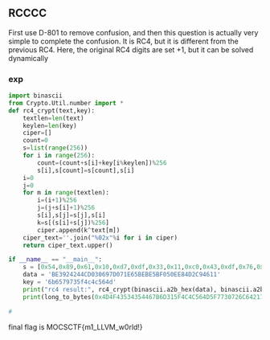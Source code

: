 ## RCCCC

First use D-801 to remove confusion, and then this question is actually very simple to complete the confusion. It is RC4, but it is different from the previous RC4. Here, the original RC4 digits are set +1, but it can be solved dynamically

### exp

```python
import binascii
from Crypto.Util.number import *
def rc4_crypt(text,key):
    textlen=len(text)
    keylen=len(key)
    ciper=[]
    count=0
    s=list(range(256))
    for i in range(256):
        count=(count+s[i]+key[i%keylen])%256
        s[i],s[count]=s[count],s[i]
    i=0
    j=0
    for m in range(textlen):
        i=(i+1)%256
        j=(j+s[i]+1)%256
        s[i],s[j]=s[j],s[i]
        k=s[(s[i]+s[j])%256]
        ciper.append(k^text[m])
    ciper_text=''.join("%02x"%i for i in ciper)
    return ciper_text.upper()

if __name__ == "__main__":
    s = [0x54,0x89,0x61,0x10,0xd7,0xdf,0x33,0x11,0xc0,0x43,0xdf,0x76,0xdf,0x28,0xda,0xe6,0x13,0x45,0x81,0x6d,0x79,0x18,0xc7]
    data = 'BE3924244CD030697D071E65BEBE5BF050EE84D2C94611'
    key = '6b6579735f4c4c564d'
    print("rc4 result:", rc4_crypt(binascii.a2b_hex(data), binascii.a2b_hex(key.upper())))
    print(long_to_bytes(0x4D4F43534354467B6D315F4C4C564D5F7730726C64217D))

#
```

final flag is MOCSCTF{m1_LLVM_w0rld!}

